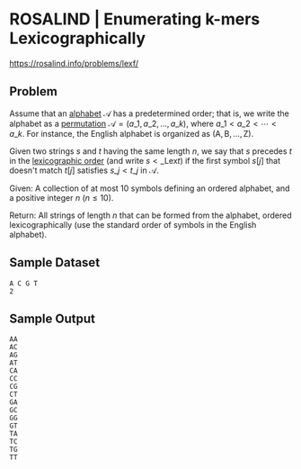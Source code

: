 # ROSALIND | Enumerating k-mers Lexicographically

https://rosalind.info/problems/lexf/

Problem
-------

Assume that an [alphabet](https://rosalind.info/glossary/alphabet/ "
A collection of symbols from which strings are constructed.") $\mathscr{A}$ has a predetermined order; that is, we write the alphabet as a [permutation](https://rosalind.info/glossary/permutation/ "
A permutation of length n is an ordering of the first n positive integers.") $\mathscr{A} = (a\_1, a\_2, \ldots, a\_k)$, where $a\_1 < a\_2 < \cdots < a\_k$. For instance, the English alphabet is organized as $(\textrm{A}, \textrm{B}, \ldots, \textrm{Z})$.

Given two strings $s$ and $t$ having the same length $n$, we say that $s$ precedes $t$ in the [lexicographic order](https://rosalind.info/glossary/lexicographic-order/ "New term: 
A \"dictionary\" ordering of strings constructed from the same ordered alphabet.") (and write $s <\_{\textrm{Lex}} t$) if the first symbol $s[j]$ that doesn't match $t[j]$ satisfies $s\_j < t\_j$ in $\mathscr{A}$.

Given: A collection of at most 10 symbols defining an ordered alphabet, and a positive integer $n$ ($n \leq 10$).

Return: All strings of length $n$ that can be formed from the alphabet, ordered lexicographically (use the standard order of symbols in the English alphabet).

Sample Dataset
--------------
```
A C G T
2
```
Sample Output
-------------

```
AA
AC
AG
AT
CA
CC
CG
CT
GA
GC
GG
GT
TA
TC
TG
TT

```